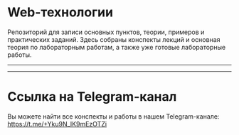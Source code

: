 # Web-технологии

Репозиторий для записи основных пунктов, теории, примеров и практических заданий.  Здесь собраны конспекты лекций и основная теория по лабораторным работам, а также уже готовые лабораторные работы.
____________________________________________________________________________________________________________
____________________________________________________________________________________________________________
# Ссылка на Telegram-канал

Вы можете найти все конспекты и работы в нашем Telegram-канале: https://t.me/+Yku9N_IK9mEzOTZi
